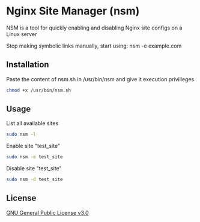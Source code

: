 # Nginx Site Manager (nsm)

NSM is a tool for quickly enabling and disabling Nginx site configs on a Linux server

Stop making symbolic links manually, start using: nsm -e example.com

## Installation

Paste the content of nsm.sh in /usr/bin/nsm
and give it execution privilleges
```bash
chmod +x /usr/bin/nsm.sh
```

## Usage
List all available sites

```bash
sudo nsm -l
```
Enable site "test_site"
```bash
sudo nsm -e test_site
```
Disable site "test_site"
```bash
sudo nsm -d test_site
```
## License
[GNU General Public License v3.0](https://choosealicense.com/licenses/gpl-3.0/)
